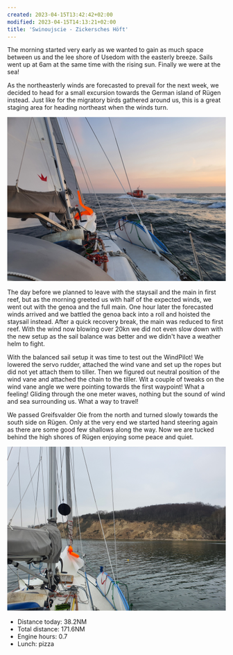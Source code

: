 ```yaml
---
created: 2023-04-15T13:42:42+02:00
modified: 2023-04-15T14:13:21+02:00
title: 'Swinoujscie - Zickersches Höft'
---
```


The morning started very early as we wanted to gain as much space between us and the lee shore of Usedom with the easterly breeze. Sails went up at 6am at the same time with the rising sun. Finally we were at the sea!

As the northeasterly winds are forecasted to prevail for the next week, we decided to head for a small excursion towards the German island of Rügen instead. Just like for the migratory birds gathered around us, this is a great staging area for heading northeast when the winds turn.

![Image](../2023/3c3abcf84d5d98e1e2a2fe3e9acb2738.jpg) 

The day before we planned to leave with the staysail and the main in first reef, but as the morning greeted us with half of the expected winds, we went out with the genoa and the full main. One hour later the forecasted winds arrived and we battled the genoa back into a roll and hoisted the staysail instead. After a quick recovery break, the main was reduced to first reef. With the wind now blowing over  20kn we did not even slow down with the new setup as the sail balance was better and we didn't have a weather helm to fight. 

With the balanced sail setup it was time to test out the WindPilot! We lowered the servo rudder, attached the wind vane and set up the ropes but did not yet attach them to tiller. Then we figured out neutral position of the wind vane and attached the chain to the tiller. Wit a couple of tweaks on the wind vane angle we were pointing towards the first waypoint! What a feeling! Gliding through the one meter waves, nothing but the sound of wind and sea surrounding us. What a way to travel! 

We passed Greifsvalder Oie from the north and turned slowly towards the south side on Rügen. Only at the very end we started hand steering again as there are some good few shallows along the way. Now we are tucked behind the high shores of Rügen enjoying some peace and quiet.

![Image](../2023/e63a9b859f56c665e825da7f67b11b71.jpg) 

* Distance today: 38.2NM
* Total distance: 171.6NM
* Engine hours: 0.7
* Lunch: pizza
